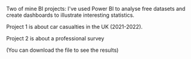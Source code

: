 Two of mine BI projects:
I've used Power BI to analyse free datasets and create dashboards to illustrate interesting statistics.

Project 1 is about car casualties in the UK (2021-2022).

Project 2 is about a professional survey 


(You can download the file to see the results)
